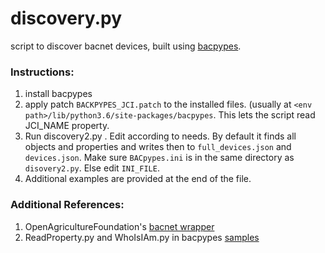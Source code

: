 # discovery.py

script to discover bacnet devices, built using [bacpypes](https://github.com/JoelBender/bacpypes). 

### Instructions:
1. install bacpypes
2. apply patch `BACKPYPES_JCI.patch` to the installed files. (usually at `<env path>/lib/python3.6/site-packages/bacpypes`. This lets the script read JCI_NAME property.
3. Run discovery2.py .  Edit according to needs. By default it finds all objects and properties and writes then to `full_devices.json` and `devices.json`. Make sure `BACpypes.ini` is in the same directory as `disovery2.py`. Else edit `INI_FILE`.
4. Additional examples are provided at the end of the file.

### Additional References:
1. OpenAgricultureFoundation's [bacnet wrapper](https://github.com/OpenAgricultureFoundation/openag-device-software/blob/830011c0669eb7dbfc3361dafbfa065ba6a6a98f/device/peripherals/modules/bacnet/bnet_wrapper.py)
2. ReadProperty.py and WhoIsIAm.py in bacpypes [samples](https://github.com/JoelBender/bacpypes/tree/master/samples)
